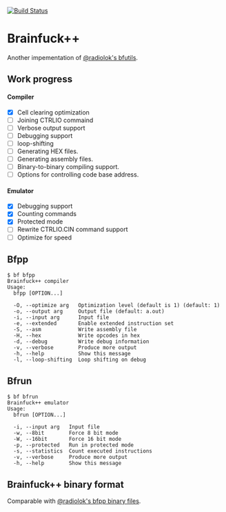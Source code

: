 [![Build Status](https://travis-ci.com/Pasha13666/bf.svg?branch=master)](https://travis-ci.com/Pasha13666/bf)

# Brainfuck++

Another impementation of [@radiolok's bfutils](https://github.com/radiolok/bfutils).

## Work progress

#### Compiler

- [X] Cell clearing optimization
- [ ] Joining CTRLIO commaind
- [ ] Verbose output support
- [ ] Debugging support
- [ ] loop-shifting
- [ ] Generating HEX files.
- [ ] Generating assembly files.
- [ ] Binary-to-binary compiling support.
- [ ] Options for controlling code base address.

#### Emulator

- [X] Debugging support
- [X] Counting commands
- [X] Protected mode
- [ ] Rewrite CTRLIO.CIN command support
- [ ] Optimize for speed

## Bfpp

```
$ bf bfpp
Brainfuck++ compiler
Usage:
  bfpp [OPTION...]

  -O, --optimize arg   Optimization level (default is 1) (default: 1)
  -o, --output arg     Output file (default: a.out)
  -i, --input arg      Input file
  -e, --extended       Enable extended instruction set
  -S, --asm            Write assembly file
  -H, --hex            Write opcodes in hex
  -d, --debug          Write debug information
  -v, --verbose        Produce more output
  -h, --help           Show this message
  -l, --loop-shifting  Loop shifting on debug
```

## Bfrun

```
$ bf bfrun
Brainfuck++ emulator
Usage:
  bfrun [OPTION...]

  -i, --input arg   Input file
  -w, --8bit        Force 8 bit mode
  -W, --16bit       Force 16 bit mode
  -p, --protected   Run in protected mode
  -s, --statistics  Count executed instructions
  -v, --verbose     Produce more output
  -h, --help        Show this message
```

## Brainfuck++ binary format

Comparable with [@radiolok's bfpp binary files](https://github.com/radiolok/bfutils#binary).

